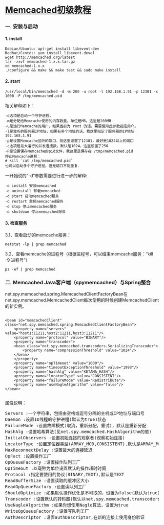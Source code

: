 [Memcached初级教程](http://memcached.org/)
===========
### 一. 安装与启动
#### 1. install
```shell
Debian/Ubuntu: apt-get install libevent-dev 
Redhat/Centos: yum install libevent-devel
wget http://memcached.org/latest
tar -zxvf memcached-1.x.x.tar.gz
cd memcached-1.x.x
./configure && make && make test && sudo make install
````
#### 2. start
```shell
/usr/local/bin/memcached -d -m 200 -u root -l 192.168.1.91 -p 12301 -c 1000 -P /tmp/memcached.pid
```
相关解释如下：
```shell
-d选项是启动一个守护进程，
-m是分配给Memcache使用的内存数量，单位是MB，这里是200MB
-u是运行Memcache的用户，如果当前为 root 的话，需要使用此参数指定用户。
-l是监听的服务器IP地址，如果有多个地址的话，我这里指定了服务器的IP地址192.168.1.91
-p是设置Memcache监听的端口，我这里设置了12301，最好是1024以上的端口
-c选项是最大运行的并发连接数，默认是1024，这里设置了256
-P是设置保存Memcache的pid文件，我这里是保存在 /tmp/memcached.pid
停止Memcache进程：
# kill `cat /tmp/memcached.pid`
也可以启动多个守护进程，但是端口不能重复.
```
一开始说的“-d”参数需要进行进一步的解释:
```shell
-d install 安装memcached
-d uninstall 卸载memcached
-d start 启动memcached服务
-d restart 重启memcached服务
-d stop 停止memcached服务
-d shutdown 停止memcached服务
```
#### 3. 检查服务
3.1、查看启动的memcache服务：
```shell
netstat -lp | grep memcached
```
3.2、查看memcache的进程号（根据进程号，可以结束memcache服务：“kill -9 进程号”）
```shell
ps -ef | grep memcached 
```

### 二. Memcached Java客户端（spymemcached）与Spring整合
net.spy.memcached.spring.MemcachedClientFactoryBean在net.spy.memcached.MemcachedClient每次使用的时候创建MemcachedClient的新实例。
<pre>
    <code>
&lt;bean id="memcachedClient" class="net.spy.memcached.spring.MemcachedClientFactoryBean"&gt;  
    &lt;property name="servers" value="host1:11211,host2:11211,host3:11211"/&gt;  
    &lt;property name="protocol" value="BINARY"/&gt;  
    &lt;property name="transcoder"&gt;  
    &lt;bean class="net.spy.memcached.transcoders.SerializingTranscoder"&gt;  
        &lt;property name="compressionThreshold" value="1024"/&gt;  
    &lt;/bean&gt;  
    &lt;/property&gt;  
    &lt;property name="opTimeout" value="1000"/&gt;  
    &lt;property name="timeoutExceptionThreshold" value="1998"/&gt;  
    &lt;property name="hashAlg" value="KETAMA_HASH"/&gt;  
    &lt;property name="locatorType" value="CONSISTENT"/&gt;   
    &lt;property name="failureMode" value="Redistribute"/&gt;  
    &lt;property name="useNagleAlgorithm" value="false"/&gt;  
&lt;/bean&gt;
    </code>
</pre>
属性说明：
<pre>
Servers :一个字符串，包括由空格或逗号分隔的主机或IP地址与端口号
Daemon :设置IO线程的守护进程(默认为true)状态
FailureMode :设置故障模式(取消，重新分配，重试)，默认是重新分配
HashAlg :设置哈希算法(见net.spy.memcached.HashAlgorithm的值)
InitialObservers :设置初始连接的观察者(观察初始连接)
LocatorType :设置定位器类型(ARRAY_MOD,CONSISTENT),默认是ARRAY_MOD
MaxReconnectDelay :设置最大的连接延迟
OpFact :设置操作工厂
OpQueueFactory :设置操作队列工厂
OpTimeout :以毫秒为单位设置默认的操作超时时间
Protocol :指定要使用的协议(BINARY,TEXT),默认是TEXT
ReadBufferSize :设置读取的缓冲区大小
ReadOpQueueFactory :设置读队列工厂
ShouldOptimize :如果默认操作优化是不可取的，设置为false(默认为true)
Transcoder :设置默认的转码器(默认以net.spy.memcached.transcoders.SerializingTranscoder)
UseNagleAlgorithm :如果你想使用Nagle算法，设置为true
WriteOpQueueFactory :设置写队列工厂
AuthDescriptor :设置authDescriptor,在新的连接上使用身份验证
</pre>
